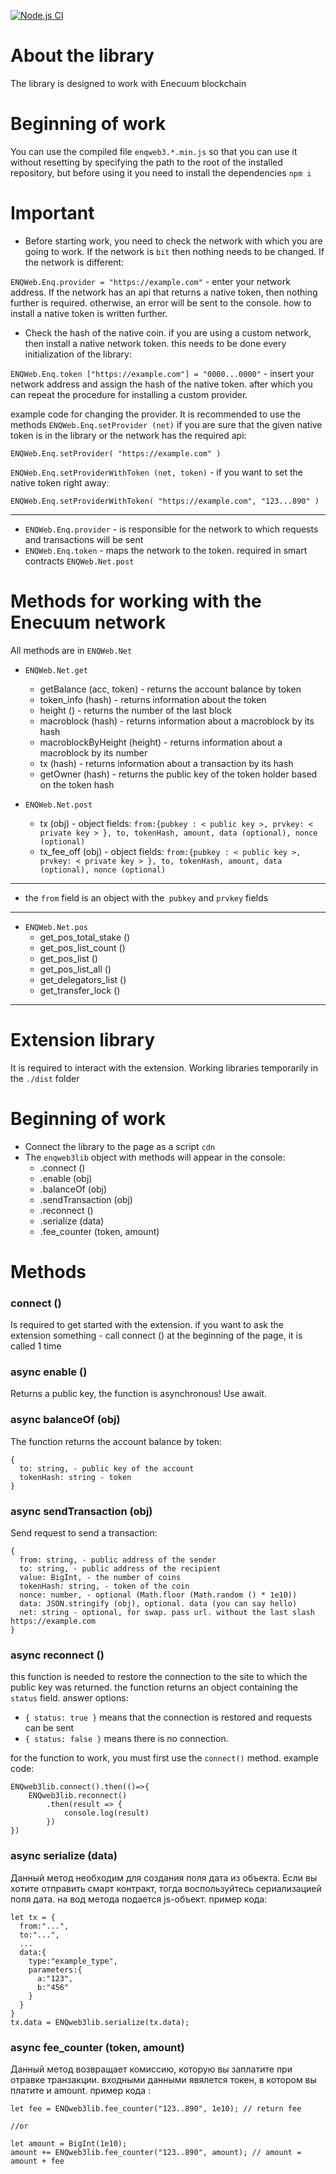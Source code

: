 [![Node.js CI](https://github.com/Enecuum/web3-enq/actions/workflows/node.js.yml/badge.svg?branch=release)](https://github.com/Enecuum/web3-enq/actions/workflows/node.js.yml)

# About the library

The library is designed to work with Enecuum blockchain

# Beginning of work

You can use the compiled file `enqweb3.*.min.js`
so that you can use it without resetting by specifying the path to the root of the installed repository, but before
using it you need to install the dependencies `npm i`

# Important

- Before starting work, you need to check the network with which you are going to work. If the network is `bit` then
  nothing needs to be changed. If the network is different:

`ENQWeb.Enq.provider = "https://example.com"` - enter your network address. If the network has an api that returns a native token, then nothing further is required. otherwise, an error will be sent to the console. how to install a native token is written further.

- Check the hash of the native coin. if you are using a custom network, then install a native network token. this needs to be done every initialization of the library:

`ENQWeb.Enq.token ["https://example.com"] = "0000...0000"` - insert your network address and assign the hash of the native
token. after which you can repeat the procedure for installing a custom provider. 

example code for changing the provider. It is recommended to use the methods `ENQWeb.Enq.setProvider (net)` if you are sure that the given native token is in the library or the network has the required api:
```
ENQWeb.Enq.setProvider( "https://example.com" )
```
`ENQWeb.Enq.setProviderWithToken (net, token)` - if you want to set the native token right away:

```
ENQWeb.Enq.setProviderWithToken( "https://example.com", "123...890" )
```
____

- `ENQWeb.Enq.provider` - is responsible for the network to which requests and transactions will be sent
- `ENQWeb.Enq.token` - maps the network to the token. required in smart contracts `ENQWeb.Net.post`

# Methods for working with the Enecuum network

All methods are in `ENQWeb.Net`

- `ENQWeb.Net.get`
    - getBalance (acc, token) - returns the account balance by token
    - token_info (hash) - returns information about the token
    - height () - returns the number of the last block
    - macroblock (hash) - returns information about a macroblock by its hash
    - macroblockByHeight (height) - returns information about a macroblock by its number
    - tx (hash) - returns information about a transaction by its hash
    - getOwner (hash) - returns the public key of the token holder based on the token hash

- `ENQWeb.Net.post`
    - tx (obj) - object fields: `from:{pubkey : < public key >, prvkey: < private key > }, to, tokenHash, amount, data (optional), nonce (optional)`
    - tx_fee_off (obj) - object fields: `from:{pubkey : < public key >, prvkey: < private key > }, to, tokenHash, amount, data (optional), nonce (optional)`
____

- the `from` field is an object with the` pubkey` and `prvkey` fields
____

- `ENQWeb.Net.pos`
    - get_pos_total_stake ()
    - get_pos_list_count ()
    - get_pos_list ()
    - get_pos_list_all ()
    - get_delegators_list ()
    - get_transfer_lock ()

____

# Extension library

It is required to interact with the extension. Working libraries temporarily in the `./dist` folder

# Beginning of work

- Connect the library to the page as a script  `cdn`
- The `enqweb3lib` object with methods will appear in the console:
    - .connect ()
    - .enable (obj)
    - .balanceOf (obj)
    - .sendTransaction (obj)
    - .reconnect ()
    - .serialize (data)
    - .fee_counter (token, amount) 


# Methods

### connect ()

Is required to get started with the extension. if you want to ask the extension something - call connect () at the
beginning of the page, it is called 1 time

### async enable ()

Returns a public key, the function is asynchronous! Use await.

### async balanceOf (obj)

The function returns the account balance by token:
```
{ 
  to: string, - public key of the account
  tokenHash: string - token 
}
```

### async sendTransaction (obj)

Send request to send a transaction:

```
{ 
  from: string, - public address of the sender
  to: string, - public address of the recipient
  value: BigInt, - the number of coins
  tokenHash: string, - token of the coin
  nonce: number, - optional (Math.floor (Math.random () * 1e10))
  data: JSON.stringify (obj), optional. data (you can say hello)
  net: string - optional, for swap. pass url. without the last slash https://example.com 
}
```

### async reconnect ()
this function is needed to restore the connection to the site to which the public key was returned.
the function returns an object containing the `status` field. answer options:
- `{ status: true }`  means that the connection is restored and requests can be sent
- `{ status: false }` means there is no connection.

for the function to work, you must first use the `connect()` method. example code:

```
ENQweb3lib.connect().then(()=>{
    ENQweb3lib.reconnect()
        .then(result => {
            console.log(result)
        })
})
```

### async serialize (data)
Данный метод необходим для создания поля дата из объекта. Если вы хотите отправить смарт контракт, тогда воспользуйтесь сериализацией поля дата. на вод метода подается js-объект. пример кода: 
```
let tx = {
  from:"...",
  to:"...", 
  ...
  data:{
    type:"example_type",
    parameters:{
      a:"123",
      b:"456"
    }
  }
}
tx.data = ENQweb3lib.serialize(tx.data);
```

### async fee_counter (token, amount) 
Данный метод возвращает комиссию, которую вы заплатите при отравке транзакции. входными данными явялется токен, в котором вы платите и amount. пример кода :

```
let fee = ENQweb3lib.fee_counter("123..890", 1e10); // return fee

//or 

let amount = BigInt(1e10);
amount += ENQweb3lib.fee_counter("123..890", amount); // amount = amount + fee 
```